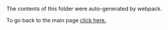 The contents of this folder were auto-generated by webpack.  
  
To go back to the main page [click here.](../README.md)
